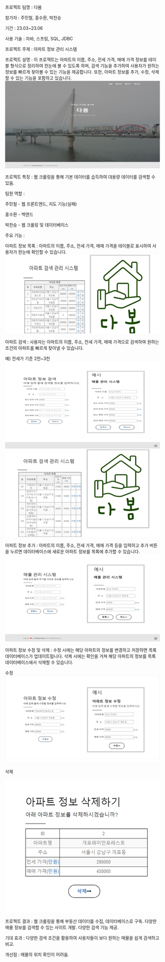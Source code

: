 프로젝트 팀명 : 다봄

참가자 : 주민철, 홍수환, 박찬승

기간 : 23.03~23.06

사용 기술 : 자바, 스프링, SQL, JDBC

프로젝트 주제 : 아파트 정보 관리 시스템

프로젝트 설명 : 이 프로젝트는 아파트의 이름, 주소, 전세 가격, 매매 가격 정보를 테이블 형식으로 정리하여 한눈에 볼 수 있도록 하며, 검색 기능을 추가하여 사용자가 원하는 정보를 빠르게 찾아볼 수 있는 기능을 제공합니다. 또한, 아파트 정보를 추가, 수정, 삭제할 수 있는 기능을 포함하고 있습니다.
<img src = "https://github.com/joominchul/dabom_site/blob/master/%EC%8B%A4%ED%96%89%20%ED%99%94%EB%A9%B4/%ED%99%88%ED%8E%98%EC%9D%B4%EC%A7%80.png?raw=true"></img>

프로젝트 특징 : 웹 크롤링을 통해 기본 데이터를 습득하여 대용량 데이터를 검색할 수 있음.

팀원 역할 : 

주민철 - 웹 프론트엔드, 지도 기능(실패)

홍수환 - 백엔드

박찬승 - 웹 크롤링 및 데이터베이스

주요 기능 :

아파트 정보 목록 : 아파트의 이름, 주소, 전세 가격, 매매 가격을 테이블로 표시하여 사용자가 한눈에 확인할 수 있습니다.
<img src = "https://github.com/joominchul/dabom_site/blob/master/%EC%8B%A4%ED%96%89%20%ED%99%94%EB%A9%B4/%EB%A7%A4%EB%AC%BC%20%EB%AA%A9%EB%A1%9D.png?raw=true"></img>

아파트 검색 : 사용자는 아파트의 이름, 주소, 전세 가격, 매매 가격으로 검색하여 원하는 조건의 아파트를 빠르게 찾아낼 수 있습니다.

예) 전세가 기준 2천~3천
<img src = "https://github.com/joominchul/dabom_site/blob/master/%EC%8B%A4%ED%96%89%20%ED%99%94%EB%A9%B4/%EB%A7%A4%EB%AC%BC%20%EA%B2%80%EC%83%89.png?raw=true"></img>
<img src = "https://github.com/joominchul/dabom_site/blob/master/%EC%8B%A4%ED%96%89%20%ED%99%94%EB%A9%B4/%EA%B2%80%EC%83%89%20%EA%B2%B0%EA%B3%BC.png?raw=true"></img>

아파트 정보 추가 : 아파트의 이름, 주소, 전세 가격, 매매 가격 등을 입력하고 추가 버튼을 누르면 데이터베이스에 새로운 아파트 정보를 목록에 추가할 수 있습니다.
<img src = "https://github.com/joominchul/dabom_site/blob/master/%EC%8B%A4%ED%96%89%20%ED%99%94%EB%A9%B4/%EB%A7%A4%EB%AC%BC%20%EC%B6%94%EA%B0%80.png?raw=true"></img>

아파트 정보 수정 및 삭제 : 수정 시에는 해당 아파트의 정보를 변경하고 저장하면 목록 데이터베이스가 업데이트됩니다. 삭제 시에는 확인을 거쳐 해당 아파트의 정보를 목록 데이터베이스에서 삭제할 수 있습니다.

수정
<img src = "https://github.com/joominchul/dabom_site/blob/master/%EC%8B%A4%ED%96%89%20%ED%99%94%EB%A9%B4/%EB%A7%A4%EB%AC%BC%20%EC%88%98%EC%A0%95.png?raw=true"></img>

삭제

<img src = "https://github.com/joominchul/dabom_site/blob/master/%EC%8B%A4%ED%96%89%20%ED%99%94%EB%A9%B4/%EB%A7%A4%EB%AC%BC%20%EC%82%AD%EC%A0%9C.png?raw=true"></img>

프로젝트 결과 : 웹 크롤링을 통해 부동산 데이터를 수집, 데이터베이스로 구축. 다양한 매물 정보를 검색할 수 있는 사이트 개발. 다양한 검색 기능 제공.

기대 효과 : 다양한 검색 조건을 활용하여 사용자들이 보다 원하는 매물을 쉽게 검색하고 비교.

개선점 : 매물의 위치 확인이 어려움.
